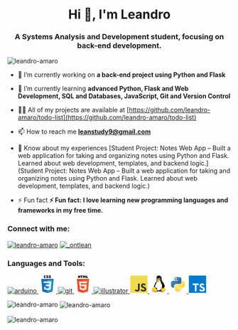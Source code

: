 <h1 align="center">Hi 👋, I'm Leandro</h1>
<h3 align="center">A Systems Analysis and Development student, focusing on back-end development.</h3>

<p align="left"> <img src="https://komarev.com/ghpvc/?username=leandro-amaro&label=Profile%20views&color=0e75b6&style=flat" alt="leandro-amaro" /> </p>

- 🔭 I’m currently working on **a back-end project using Python and Flask**

- 🌱 I’m currently learning **advanced Python, Flask and Web Development, SQL and Databases, JavaScript, Git and Version Control**

- 👨‍💻 All of my projects are available at [https://github.com/leandro-amaro/todo-list](https://github.com/leandro-amaro/todo-list)

- 📫 How to reach me **leanstudy9@gmail.com**

- 📄 Know about my experiences [Student Project: Notes Web App – Built a web application for taking and organizing notes using Python and Flask. Learned about web development, templates, and backend logic.](Student Project: Notes Web App – Built a web application for taking and organizing notes using Python and Flask. Learned about web development, templates, and backend logic.)

- ⚡ Fun fact **⚡ Fun fact: I love learning new programming languages and frameworks in my free time.**

<h3 align="left">Connect with me:</h3>
<p align="left">
<a href="https://linkedin.com/in/leandro-amaro" target="blank"><img align="center" src="https://raw.githubusercontent.com/rahuldkjain/github-profile-readme-generator/master/src/images/icons/Social/linked-in-alt.svg" alt="leandro-amaro" height="30" width="40" /></a>
<a href="https://instagram.com/_ontlean" target="blank"><img align="center" src="https://raw.githubusercontent.com/rahuldkjain/github-profile-readme-generator/master/src/images/icons/Social/instagram.svg" alt="_ontlean" height="30" width="40" /></a>
</p>

<h3 align="left">Languages and Tools:</h3>
<p align="left"> <a href="https://www.arduino.cc/" target="_blank" rel="noreferrer"> <img src="https://cdn.worldvectorlogo.com/logos/arduino-1.svg" alt="arduino" width="40" height="40"/> </a> <a href="https://www.w3schools.com/css/" target="_blank" rel="noreferrer"> <img src="https://raw.githubusercontent.com/devicons/devicon/master/icons/css3/css3-original-wordmark.svg" alt="css3" width="40" height="40"/> </a> <a href="https://git-scm.com/" target="_blank" rel="noreferrer"> <img src="https://www.vectorlogo.zone/logos/git-scm/git-scm-icon.svg" alt="git" width="40" height="40"/> </a> <a href="https://www.w3.org/html/" target="_blank" rel="noreferrer"> <img src="https://raw.githubusercontent.com/devicons/devicon/master/icons/html5/html5-original-wordmark.svg" alt="html5" width="40" height="40"/> </a> <a href="https://www.adobe.com/in/products/illustrator.html" target="_blank" rel="noreferrer"> <img src="https://www.vectorlogo.zone/logos/adobe_illustrator/adobe_illustrator-icon.svg" alt="illustrator" width="40" height="40"/> </a> <a href="https://developer.mozilla.org/en-US/docs/Web/JavaScript" target="_blank" rel="noreferrer"> <img src="https://raw.githubusercontent.com/devicons/devicon/master/icons/javascript/javascript-original.svg" alt="javascript" width="40" height="40"/> </a> <a href="https://www.linux.org/" target="_blank" rel="noreferrer"> <img src="https://raw.githubusercontent.com/devicons/devicon/master/icons/linux/linux-original.svg" alt="linux" width="40" height="40"/> </a> <a href="https://www.python.org" target="_blank" rel="noreferrer"> <img src="https://raw.githubusercontent.com/devicons/devicon/master/icons/python/python-original.svg" alt="python" width="40" height="40"/> </a> <a href="https://www.typescriptlang.org/" target="_blank" rel="noreferrer"> <img src="https://raw.githubusercontent.com/devicons/devicon/master/icons/typescript/typescript-original.svg" alt="typescript" width="40" height="40"/> </a> </p>

<p><img align="left" src="https://github-readme-stats.vercel.app/api/top-langs?username=leandro-amaro&show_icons=true&locale=en&layout=compact" alt="leandro-amaro" /></p>

<p>&nbsp;<img align="center" src="https://github-readme-stats.vercel.app/api?username=leandro-amaro&show_icons=true&locale=en" alt="leandro-amaro" /></p>

<p><img align="center" src="https://github-readme-streak-stats.herokuapp.com/?user=leandro-amaro&" alt="leandro-amaro" /></p>

